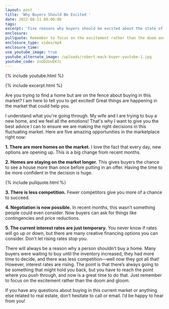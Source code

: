 ```yaml
---
layout: post
title: 'Why Buyers Should Be Excited '
date: 2022-08-11 00:00:00
tags:
excerpt: 'Five reasons why buyers should be excited about the state of the market. '
enclosure:
pullquote: Remember to focus on the excitement rather than the doom and gloom.
enclosure_type: video/mp4
enclosure_time:
use_youtube_image: true
youtube_alternate_image: /uploads/robert-mack-buyer-youtube-1.jpg
youtube_code: znGD2UuEK7c
---
```

{% include youtube.html %}

{% include excerpt.html %}

Are you trying to find a home but are on the fence about buying in this market? I am here to tell you to get excited\! Great things are happening in the market that could help you.&nbsp;

I understand what you're going through. My wife and I are trying to buy a new home, and we feel all the emotions\! That's why I want to give you the best advice I can to ensure we are making the right decisions in this fluctuating market. Here are five amazing opportunities in the marketplace right now:&nbsp;

**1\. There are more homes on the market.** I love the fact that every day, new options are opening up. This is a big change from recent months.&nbsp;

**2\. Homes are staying on the market longer.** This gives buyers the chance to see a house more than once before putting in an offer. Having the time to be more confident in the decision is huge.

{% include pullquote.html %}

**3\. There is less competition.** Fewer competitors give you more of a chance to succeed.

**4\. Negotiation is now possible.** In recent months, this wasn’t something people could even consider. Now buyers can ask for things like contingencies and price reductions.&nbsp;

**5\. The current interest rates are just temporary.** You never know if rates will go up or down, but there are many creative financing options you can consider. Don’t let rising rates stop you.&nbsp;

There will always be a reason why a person shouldn’t buy a home. Many buyers were waiting to buy until the inventory increased, they had more time to decide, and there was less competition—well now they got all that\! However, interest rates are rising. The point is that there’s always going to be something that might hold you back, but you have to reach the point where you push through, and now is a great time to do that. Just remember to focus on the excitement rather than the doom and gloom.&nbsp;

If you have any questions about buying in this current market or anything else related to real estate, don’t hesitate to call or email. I’d be happy to hear from you\!